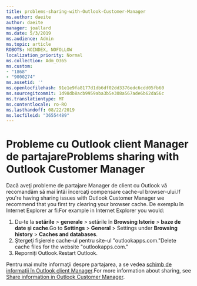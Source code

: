 ```yaml
---
title: problems-sharing-with-Outlook-Customer-Manager
ms.author: daeite
author: daeite
manager: joallard
ms.date: 5/3/2019
ms.audience: Admin
ms.topic: article
ROBOTS: NOINDEX, NOFOLLOW
localization_priority: Normal
ms.collection: Adm_O365
ms.custom:
- "1868"
- "9000274"
ms.assetid: ''
ms.openlocfilehash: 91e1e9fa8177d1db6df02dd3376edc6cdd05fb60
ms.sourcegitcommit: 1d98db8acb9959aba3b5e308a567ade6b62da56c
ms.translationtype: MT
ms.contentlocale: ro-RO
ms.lasthandoff: 08/22/2019
ms.locfileid: "36554489"
---
```

# <a name="problems-sharing-with-outlook-customer-manager"></a><span data-ttu-id="0d5a2-102">Probleme cu Outlook client Manager de partajare</span><span class="sxs-lookup"><span data-stu-id="0d5a2-102">Problems sharing with Outlook Customer Manager</span></span>

<span data-ttu-id="0d5a2-103">Dacă aveţi probleme de partajare Manager de client cu Outlook vă recomandăm să mai întâi încercaţi compensare cache-ul browser-ului.</span><span class="sxs-lookup"><span data-stu-id="0d5a2-103">If you're having sharing issues with Outlook Customer Manager we recommend that you first try clearing your browser cache.</span></span> <span data-ttu-id="0d5a2-104">De exemplu în Internet Explorer ar fi:</span><span class="sxs-lookup"><span data-stu-id="0d5a2-104">For example in Internet Explorer you would:</span></span>

1. <span data-ttu-id="0d5a2-105">Du-te la **setările** > **generale** > setările în **Browsing Istorie** > **baze de date şi cache**.</span><span class="sxs-lookup"><span data-stu-id="0d5a2-105">Go to **Settings** > **General** > Settings under **Browsing history** > **Caches and databases**.</span></span>
2. <span data-ttu-id="0d5a2-106">Ştergeţi fişierele cache-ul pentru site-ul "outlookapps.com."</span><span class="sxs-lookup"><span data-stu-id="0d5a2-106">Delete cache files for the website "outlookapps.com."</span></span>
3. <span data-ttu-id="0d5a2-107">Reporniți Outlook.</span><span class="sxs-lookup"><span data-stu-id="0d5a2-107">Restart Outlook.</span></span>

<span data-ttu-id="0d5a2-108">Pentru mai multe informaţii despre partajarea, a se vedea [schimb de informaţii în Outlook client Manager](https://support.office.com/article/4f26cc69-67da-4cd5-b344-02d1a4799310%20).</span><span class="sxs-lookup"><span data-stu-id="0d5a2-108">For more information about sharing, see [Share information in Outlook Customer Manager](https://support.office.com/article/4f26cc69-67da-4cd5-b344-02d1a4799310%20).</span></span>
